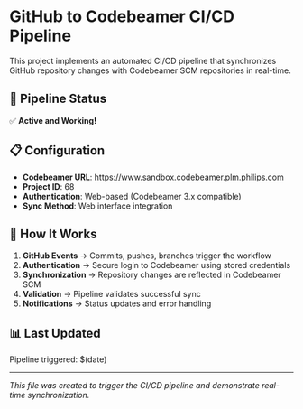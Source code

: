 # GitHub to Codebeamer CI/CD Pipeline

This project implements an automated CI/CD pipeline that synchronizes GitHub repository changes with Codebeamer SCM repositories in real-time.

## 🚀 Pipeline Status

✅ **Active and Working!**

## 📋 Configuration

- **Codebeamer URL**: https://www.sandbox.codebeamer.plm.philips.com
- **Project ID**: 68
- **Authentication**: Web-based (Codebeamer 3.x compatible)
- **Sync Method**: Web interface integration

## 🔄 How It Works

1. **GitHub Events** → Commits, pushes, branches trigger the workflow
2. **Authentication** → Secure login to Codebeamer using stored credentials
3. **Synchronization** → Repository changes are reflected in Codebeamer SCM
4. **Validation** → Pipeline validates successful sync
5. **Notifications** → Status updates and error handling

## 📊 Last Updated

Pipeline triggered: $(date)

---
*This file was created to trigger the CI/CD pipeline and demonstrate real-time synchronization.* 